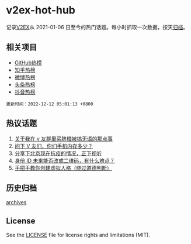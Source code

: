 # v2ex-hot-hub

 记录[V2EX](https://www.v2ex.com/)从 2021-01-06 日至今的热门话题。每小时抓取一次数据，按天[归档](archives)。
 
 ## 相关项目

- [GitHub热榜](https://github.com/lonnyzhang423/github-hot-hub)
- [知乎热榜](https://github.com/lonnyzhang423/zhihu-hot-hub)
- [微博热榜](https://github.com/lonnyzhang423/weibo-hot-hub)
- [头条热榜](https://github.com/lonnyzhang423/toutiao-hot-hub)
- [抖音热榜](https://github.com/lonnyzhang423/douyin-hot-hub)


 `更新时间：2022-12-12 05:01:13 +0800`

## 热议话题

1. [关于我在 v 友群里买脐橙被搞无语的那点事](https://www.v2ex.com/t/901685)
1. [问下 V 友们，你们手机内存多少？](https://www.v2ex.com/t/901660)
1. [分享下北京现在抗疫的情况，正下视听](https://www.v2ex.com/t/901716)
1. [身份 ID 未来能否改成二维码，有什么难点？](https://www.v2ex.com/t/901663)
1. [手把手教你创建虚拟人格（绕过道德判断）](https://www.v2ex.com/t/901760)

## 历史归档

[archives](archives)

## License

See the [LICENSE](LICENSE) file for license rights and limitations (MIT).
